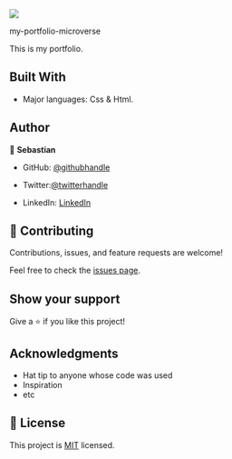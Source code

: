 ![](https://img.shields.io/badge/Microverse-blueviolet)

my-portfolio-microverse

This is my portfolio.

## Built With

- Major languages: Css & Html.

## Author

👤 **Sebastian**

- GitHub: [@githubhandle](https://github.com/githubhandle)
- Twitter:[@twitterhandle](https://twitter.com/twitterhandle)

- LinkedIn: [LinkedIn](https://linkedin.com/in/linkedinhandle)

## 🤝 Contributing

Contributions, issues, and feature requests are welcome!

Feel free to check the [issues page](../../issues/).

## Show your support

Give a ⭐️ if you like this project!

## Acknowledgments

- Hat tip to anyone whose code was used
- Inspiration
- etc

## 📝 License

This project is [MIT](./MIT.md) licensed.
